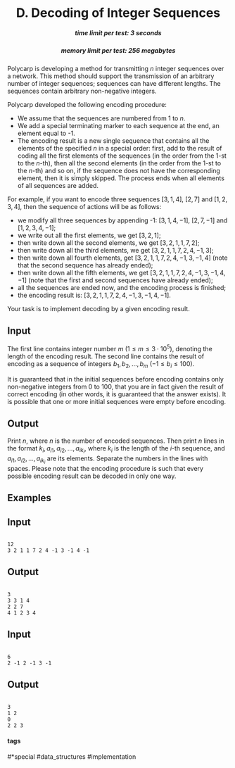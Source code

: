 <h1 style='text-align: center;'> D. Decoding of Integer Sequences</h1>

<h5 style='text-align: center;'>time limit per test: 3 seconds</h5>
<h5 style='text-align: center;'>memory limit per test: 256 megabytes</h5>

Polycarp is developing a method for transmitting $n$ integer sequences over a network. This method should support the transmission of an arbitrary number of integer sequences; sequences can have different lengths. The sequences contain arbitrary non-negative integers.

Polycarp developed the following encoding procedure:

* We assume that the sequences are numbered from $1$ to $n$.
* We add a special terminating marker to each sequence at the end, an element equal to -1.
* The encoding result is a new single sequence that contains all the elements of the specified $n$ in a special order: first, add to the result of coding all the first elements of the sequences (in the order from the $1$-st to the $n$-th), then all the second elements (in the order from the $1$-st to the $n$-th) and so on, if the sequence does not have the corresponding element, then it is simply skipped. The process ends when all elements of all sequences are added.

For example, if you want to encode three sequences $[3, 1, 4]$, $[2, 7]$ and $[1, 2, 3, 4]$, then the sequence of actions will be as follows:

* we modify all three sequences by appending -1: $[3, 1, 4, -1]$, $[2, 7, -1]$ and $[1, 2, 3, 4, -1]$;
* we write out all the first elements, we get $[3, 2, 1]$;
* then write down all the second elements, we get $[3, 2, 1, 1, 7, 2]$;
* then write down all the third elements, we get $[3, 2, 1, 1, 7, 2, 4, -1, 3]$;
* then write down all fourth elements, get $[3, 2, 1, 1, 7, 2, 4, -1, 3, -1, 4]$ (note that the second sequence has already ended);
* then write down all the fifth elements, we get $[3, 2, 1, 1, 7, 2, 4, -1, 3, -1, 4, -1]$ (note that the first and second sequences have already ended);
* all the sequences are ended now, and the encoding process is finished;
* the encoding result is: $[3, 2, 1, 1, 7, 2, 4, -1, 3, -1, 4, -1]$.

Your task is to implement decoding by a given encoding result.

## Input

The first line contains integer number $m$ ($1 \le m \le 3\cdot10^5$), denoting the length of the encoding result. The second line contains the result of encoding as a sequence of integers $b_1, b_2, \dots, b_m$ ($-1 \le b_i \le 100$).

It is guaranteed that in the initial sequences before encoding contains only non-negative integers from $0$ to $100$, that you are in fact given the result of correct encoding (in other words, it is guaranteed that the answer exists). It is possible that one or more initial sequences were empty before encoding.

## Output

Print $n$, where $n$ is the number of encoded sequences. Then print $n$ lines in the format $k_i, a_{i1}, a_{i2}, \dots, a_{ik_i}$, where $k_i$ is the length of the $i$-th sequence, and $a_{i1}, a_{i2}, \dots, a_{ik_i}$ are its elements. Separate the numbers in the lines with spaces. Please note that the encoding procedure is such that every possible encoding result can be decoded in only one way.

## Examples

## Input


```

12
3 2 1 1 7 2 4 -1 3 -1 4 -1

```
## Output


```

3
3 3 1 4
2 2 7
4 1 2 3 4

```
## Input


```

6
2 -1 2 -1 3 -1

```
## Output


```

3
1 2
0
2 2 3

```


#### tags 

#*special #data_structures #implementation 